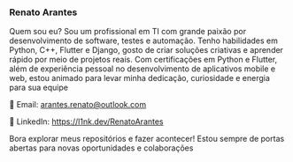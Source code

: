 ### Renato Arantes
Quem sou eu?
Sou um profissional em TI com grande paixão por desenvolvimento de software, testes e automação. Tenho habilidades em Python, C++, Flutter e Django, gosto de criar soluções criativas e aprender rápido por meio de projetos reais. Com certificações em Python e Flutter, além de experiência pessoal no desenvolvimento de aplicativos mobile e web, estou animado para levar minha dedicação, curiosidade e energia para sua equipe

📧 Email: arantes.renato@outlook.com

🔗 LinkedIn: https://l1nk.dev/RenatoArantes

Bora explorar meus repositórios e fazer acontecer! Estou sempre de portas abertas para novas oportunidades e colaborações
